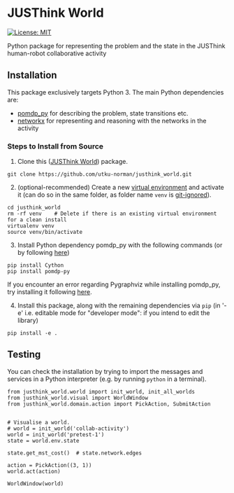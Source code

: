 # JUSThink World

[![License: MIT](https://img.shields.io/badge/License-MIT-yellow.svg)](https://opensource.org/licenses/MIT)

Python package for representing the problem and the state in the JUSThink human-robot collaborative activity


## Installation

This package exclusively targets Python 3. 
The main Python dependencies are:

* [pomdp_py](https://h2r.github.io/pomdp-py/html/) for describing the problem, state transitions etc.
* [networkx](https://networkx.org/) for representing and reasoning with the networks in the activity


### Steps to Install from Source

1) Clone this ([JUSThink World](https://github.com/utku-norman/justhink_world)) package.
```
git clone https://github.com/utku-norman/justhink_world.git
```

2) (optional-recommended) Create a new [virtual environment](https://docs.python.org/3/tutorial/venv.html) and activate it (can do so in the same folder, as folder name `venv` is [git-ignored](https://git-scm.com/docs/gitignore)).
```
cd justhink_world
rm -rf venv    # Delete if there is an existing virtual environment for a clean install
virtualenv venv
source venv/bin/activate
```

3) Install Python dependency pomdp_py with the following commands (or by following [here](https://h2r.github.io/pomdp-py/html/installation.html))
```
pip install Cython
pip install pomdp-py
```
If you encounter an error regarding Pygraphviz while installing pomdp_py, try installing it following [here](https://pygraphviz.github.io/documentation/stable/install.html).

4) Install this package, along with the remaining dependencies via `pip` (in '-e' i.e. editable mode for "developer mode": if you intend to edit the library)
```
pip install -e .
```


## Testing

You can check the installation by trying to import the messages and services in a Python interpreter (e.g. by running `python` in a terminal).

```
from justhink_world.world import init_world, init_all_worlds
from justhink_world.visual import WorldWindow
from justhink_world.domain.action import PickAction, SubmitAction


# Visualise a world.
# world = init_world('collab-activity')
world = init_world('pretest-1')
state = world.env.state

state.get_mst_cost()  # state.network.edges

action = PickAction((3, 1))
world.act(action)

WorldWindow(world)

```

